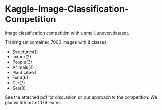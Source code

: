 # Kaggle-Image-Classification-Competition
Image classification competition with a small, uneven dataset.

Training set contained 7000 images with 8 classes: 
+ Structures(1)
+ Indoor(2)
+ People(3)
+ Animals(4)
+ Plant Life(5)
+ Food(6)
+ Car(7)
+ Sea(8)


See the attached pdf for discussion on our approach to the competition. We placed 5th out of 176 teams.
